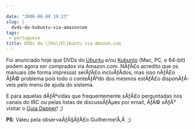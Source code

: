 ```yaml
---

date: "2006-06-08 19:23"
slug: |
  dvds-do-kubuntu-via-amazoncom
tags:
 - portuguese
title: DVDs do \[Ku\|U\]buntu via Amazon.com
---
```


Foi anunciado hoje que DVDs do
[Ubuntu](http://www.amazon.com/exec/obidos/tg/detail/-/B000G62IDU/ref=pd_rhf_p_3/103-8620759-7545440?%5Fencoding=UTF8&v=glance)
e/ou
[Kubunto](http://www.amazon.com/exec/obidos/tg/detail/-/B000G6879O/ref=pd_rhf_p_2/103-8620759-7545440?%5Fencoding=UTF8&v=glance)
(Mac, PC, e 64-bit) podem agora ser comprados via Amazon.com. NÃƒÂ£o
acredito que os manuais (de forma impressa) serÃƒÂ£o incluÃƒÂ­dos, mas
isso nÃƒÂ£o ÃƒÂ© problema pois todo o conteÃƒÂºdo dos mesmos estÃƒÂ£o
disponÃƒÂ­veis pelo menu de ajuda do sistema.

E para aquelas dÃƒÂºvidas que frequentemente sÃƒÂ£o perguntadas nos
canais do IRC ou pelas listas de discussÃƒÂµes por email, ÃƒÂ© sÃƒÂ³
visitar o [Guia Dapper](http://guia.ubuntubrasil.org)! ;)

**PS**: Valeu pela observaÃƒÂ§ÃƒÂ£o Guilherme!Ã‚Â  ;)
